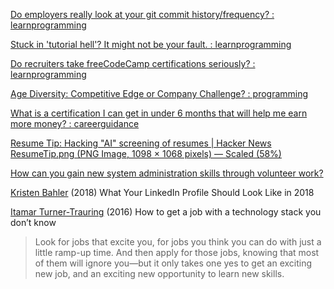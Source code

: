 
[Do employers really look at your git commit history/frequency? : learnprogramming](https://old.reddit.com/r/learnprogramming/comments/15k5r9c/do_employers_really_look_at_your_git_commit/)

[Stuck in 'tutorial hell'? It might not be your fault. : learnprogramming](https://old.reddit.com/r/learnprogramming/comments/16a0cyx/stuck_in_tutorial_hell_it_might_not_be_your_fault/)

[Do recruiters take freeCodeCamp certifications seriously? : learnprogramming](https://old.reddit.com/r/learnprogramming/comments/16t0aoi/do_recruiters_take_freecodecamp_certifications/)

[Age Diversity: Competitive Edge or Company Challenge? : programming](https://old.reddit.com/r/programming/comments/16xo2q7/age_diversity_competitive_edge_or_company/)

[What is a certification I can get in under 6 months that will help me earn more money? : careerguidance](https://old.reddit.com/r/careerguidance/comments/y33zam/what_is_a_certification_i_can_get_in_under_6)

[Resume Tip: Hacking "AI" screening of resumes | Hacker News](https://news.ycombinator.com/item?id=40489596)
[ResumeTip.png (PNG Image, 1098 × 1068 pixels) — Scaled (58%)](https://www.solipsys.co.uk/images/ResumeTip.png)

[How can you gain new system administration skills through volunteer work?](https://www.linkedin.com/comm/advice/3/how-can-you-gain-new-system-administration-qqbsf)

[Kristen Bahler](http://time.com/money/5077954/linkedin-profile-tips-resume/#77ba6828-9e05-4086-9ccc-0428eea386f4)
(2018) What Your LinkedIn Profile Should Look Like in 2018

[Itamar Turner-Trauring](https://codewithoutrules.com/2018/01/23/job-with-technology-you-dont-know/)
(2016) How to get a job with a technology stack you don’t know
> Look for jobs that excite you, for jobs you think you can do with just a little ramp-up time. And then apply for those jobs, knowing that most of them will ignore you—but it only takes one yes to get an exciting new job, and an exciting new opportunity to learn new skills.
